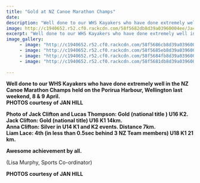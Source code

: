 ```yaml
---
title: "Gold at NZ Canoe Marathon Champs"
date: 
description: "Well done to our WHS Kayakers who have done extremely well in the NZ Canoe Marathon Champs held on the Porirua Harbour, Wellington..."
image: http://c1940652.r52.cf0.rackcdn.com/58f5682db8d39a03960004ee/Jack-Clifton--Lucas-Thompson-win-gold.-2jpg.jpg
excerpt: "Well done to our WHS Kayakers who have done extremely well in the NZ Canoe Marathon Champs held on the Porirua Harbour, Wellington last weekend, 8 & 9 April 2017."
image_gallery:
     - image: "http://c1940652.r52.cf0.rackcdn.com/58f5686cb8d39a03960004f4/various-canoes-racing.jpg"
     - image: "http://c1940652.r52.cf0.rackcdn.com/58f5685eb8d39a03960004f2/various-canoes-racing.-actionjpg.jpg"
     - image: "http://c1940652.r52.cf0.rackcdn.com/58f5684fb8d39a03960004f0/various-canoes-racing.-action-2jpg.jpg"
     - image: "http://c1940652.r52.cf0.rackcdn.com/58f5681db8d39a03960004ec/Jack-Clifton--Lucas-Thompson-with-gold.jpg"
    
---
```


<p><strong>Well done to our WHS Kayakers who have done extremely well in the NZ Canoe Marathon Champs held on the Porirua Harbour, Wellington&nbsp;last weekend, 8 &amp; 9 April.<br />PHOTOS courtesy of JAN HILL&nbsp;</strong></p>
<p><strong>Photo of Jack Clifton and Lucas Thompson: Gold (national title ) U16 K2.</strong><br /><strong>Jack Clifton: Gold (national title) U16 K1 14km.<br /><strong>Anna Clifton: Silver in U14 K1 and K2 events. Distance 7km.</strong><span class="text_exposed_show"><br />Liam Lace: 4th (in less than 0.5sec behind 3 NZ Team members) U18 K1 21 km.</span></strong></p>
<div class="text_exposed_show">
<p><strong>Awesome achievement by all.</strong></p>
<p>(Lisa Murphy, Sports Co-ordinator)</p>
<p><strong>PHOTOS courtesy of JAN HILL</strong></p>
</div>

